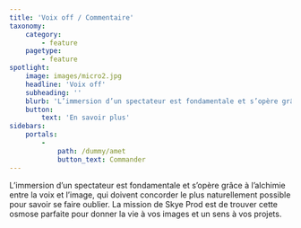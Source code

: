 ```yaml
---
title: 'Voix off / Commentaire'
taxonomy:
    category:
        - feature
    pagetype:
        - feature
spotlight:
    image: images/micro2.jpg
    headline: 'Voix off'
    subheading: ''
    blurb: 'L’immersion d’un spectateur est fondamentale et s’opère grâce à l’alchimie entre la voix et l’image, qui doivent concorder le plus naturellement possible pour savoir se faire oublier. La mission de Skye Prod est de trouver cette osmose parfaite pour donner la vie à vos images et un sens à vos projets.'
    button:
        text: 'En savoir plus'
sidebars:
    portals:
        -
            path: /dummy/amet
            button_text: Commander
---
```


L’immersion d’un spectateur est fondamentale et s’opère grâce à l’alchimie entre la voix et l’image, qui doivent concorder le plus naturellement possible pour savoir se faire oublier. La mission de Skye Prod est de trouver cette osmose parfaite pour donner la vie à vos images et un sens à vos projets.
